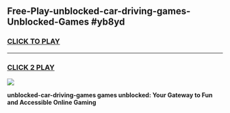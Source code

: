 
## Free-Play-unblocked-car-driving-games-Unblocked-Games #yb8yd
<h3>
<a href="https://news.freeplayer.one?title=unblocked-car-driving-games&ref=8M">CLICK TO PLAY</a></h3>
<hr>

<h3>
<a href="https://news.freeplayer.one?title=unblocked-car-driving-games&ref=8M">CLICK 2 PLAY</a>
  
</h3>

<a href="https://news.freeplayer.one?title=unblocked-car-driving-games&ref=8M"><img src="https://clearcache.store/games.png"></a>


**unblocked-car-driving-games games unblocked: Your Gateway to Fun and Accessible Online Gaming**
